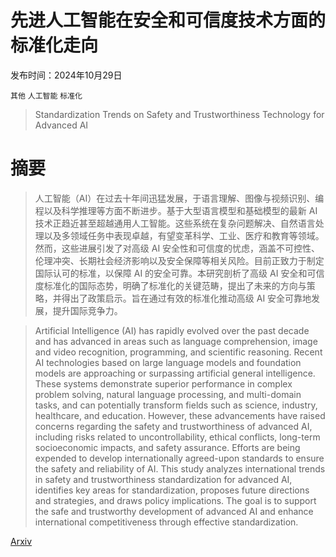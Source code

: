 # 先进人工智能在安全和可信度技术方面的标准化走向

发布时间：2024年10月29日

`其他` `人工智能` `标准化`

> Standardization Trends on Safety and Trustworthiness Technology for Advanced AI

# 摘要

> 人工智能（AI）在过去十年间迅猛发展，于语言理解、图像与视频识别、编程以及科学推理等方面不断进步。基于大型语言模型和基础模型的最新 AI 技术正趋近甚至超越通用人工智能。这些系统在复杂问题解决、自然语言处理以及多领域任务中表现卓越，有望变革科学、工业、医疗和教育等领域。然而，这些进展引发了对高级 AI 安全性和可信度的忧虑，涵盖不可控性、伦理冲突、长期社会经济影响以及安全保障等相关风险。目前正致力于制定国际认可的标准，以保障 AI 的安全可靠。本研究剖析了高级 AI 安全和可信度标准化的国际态势，明确了标准化的关键范畴，提出了未来的方向与策略，并得出了政策启示。旨在通过有效的标准化推动高级 AI 安全可靠地发展，提升国际竞争力。

> Artificial Intelligence (AI) has rapidly evolved over the past decade and has advanced in areas such as language comprehension, image and video recognition, programming, and scientific reasoning. Recent AI technologies based on large language models and foundation models are approaching or surpassing artificial general intelligence. These systems demonstrate superior performance in complex problem solving, natural language processing, and multi-domain tasks, and can potentially transform fields such as science, industry, healthcare, and education. However, these advancements have raised concerns regarding the safety and trustworthiness of advanced AI, including risks related to uncontrollability, ethical conflicts, long-term socioeconomic impacts, and safety assurance. Efforts are being expended to develop internationally agreed-upon standards to ensure the safety and reliability of AI. This study analyzes international trends in safety and trustworthiness standardization for advanced AI, identifies key areas for standardization, proposes future directions and strategies, and draws policy implications. The goal is to support the safe and trustworthy development of advanced AI and enhance international competitiveness through effective standardization.

[Arxiv](https://arxiv.org/abs/2410.22151)
